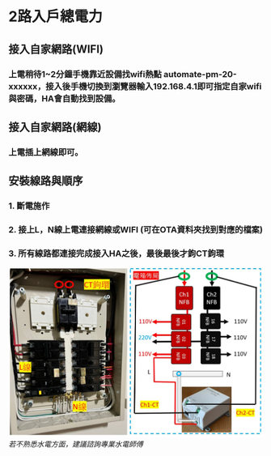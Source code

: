 # 2路入戶總電力
## 接入自家網路(WIFI)
### 上電稍待1~2分鐘手機靠近設備找wifi熱點 automate-pm-20-xxxxxx，接入後手機切換到瀏覽器輸入192.168.4.1即可指定自家wifi與密碼，HA會自動找到設備。
## 接入自家網路(網線)
### 上電插上網線即可。
## 安裝線路與順序
### 1. 斷電施作
### 2. 接上L，N線上電連接網線或WIFI (可在OTA資料夾找到對應的檔案)
### 3. 所有線路都連接完成接入HA之後，最後最後才鉤CT鉤環
![Mosquitto_broker](/PM_02/image/pm_02_1.JPG)
*若不熟悉水電方面，建議諮詢專業水電師傅*

